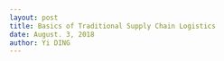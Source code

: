 ```yaml
---
layout: post
title: Basics of Traditional Supply Chain Logistics
date: August. 3, 2018
author: Yi DING
---
```



